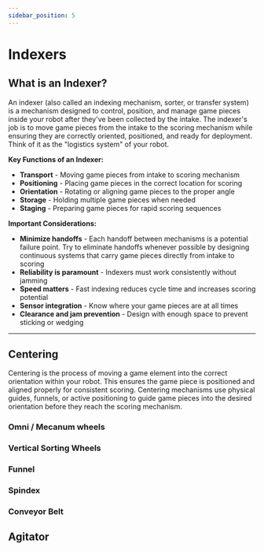 ```yaml
---
sidebar_position: 5
---
```


# Indexers

## What is an Indexer?

An indexer (also called an indexing mechanism, sorter, or transfer system) is a mechanism designed to control, position, and manage game pieces inside your robot after they've been collected by the intake. The indexer's job is to move game pieces from the intake to the scoring mechanism while ensuring they are correctly oriented, positioned, and ready for deployment. Think of it as the "logistics system" of your robot.

**Key Functions of an Indexer:**
- **Transport** - Moving game pieces from intake to scoring mechanism
- **Positioning** - Placing game pieces in the correct location for scoring
- **Orientation** - Rotating or aligning game pieces to the proper angle
- **Storage** - Holding multiple game pieces when needed
- **Staging** - Preparing game pieces for rapid scoring sequences

**Important Considerations:**
- **Minimize handoffs** - Each handoff between mechanisms is a potential failure point. Try to eliminate handoffs whenever possible by designing continuous systems that carry game pieces directly from intake to scoring
- **Reliability is paramount** - Indexers must work consistently without jamming
- **Speed matters** - Fast indexing reduces cycle time and increases scoring potential
- **Sensor integration** - Know where your game pieces are at all times
- **Clearance and jam prevention** - Design with enough space to prevent sticking or wedging


---

## Centering  

Centering is the process of moving a game element into the correct orientation within your robot. This ensures the game piece is positioned and aligned properly for consistent scoring. Centering mechanisms use physical guides, funnels, or active positioning to guide game pieces into the desired orientation before they reach the scoring mechanism.

### Omni / Mecanum wheels

### Vertical Sorting Wheels 

### Funnel 

### Spindex

### Conveyor Belt 

## Agitator

